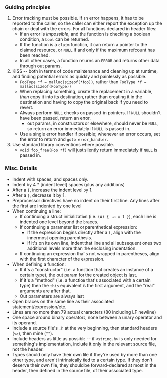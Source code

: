 ### Guiding principles

1. Error tracking must be possible. If an error happens, it has to be reported
   to the caller, so the caller can either report the exception up the chain
   or deal with the errors. For all functions declared in header files:
   * If an error is _impossible_, and the function is checking a boolean
     condition, a `bool` can be returned.
   * If the function is a `claim` function, it can return a pointer to the
     claimed resource, or `NULL` if and only if the maximum refcount has been
     reached.
   * In all other cases, a function returns an `ERROR` and returns other data
     through out params.
2. KISS -- both in terms of code maintenance and cleaning up at runtime, and
   finding potential errors as quickly and painlessly as possible.
    * `FooType *f = malloc(sizeof(*foo))`, rather than
      `FooType *f = malloc(sizeof(FooType))`
    * When replacing something, create the replacement in a variable, *then*
      copy it into its destination, rather than creating it in the destination
      and having to copy the original back if you need to revert.
    * Always perform `NULL` checks on passed-in pointers. If `NULL` shouldn't
      have been passed, return an error.
      * out params, in constructors or elsewhere, should never be `NULL`, so
        return an error immediately if `NULL` is passed in.
    * Use a single error handler if possible; whenever an error occurs, set
      the error to return and `goto error_handler`.
3. Use standard library conventions where possible.
    * `void foo_free(Foo *f)` will just silently return immediately if `NULL`
      is passed in.

### Misc. Details
* Indent with spaces, and spaces only.
* Indent by 4 * [indent level] spaces (plus any additions)
* After a `{`, increase the indent level by 1.
* After a `}`, decrease it by 1.
* Preprocessor directives have no indent on their first line. Any lines after
  the first are indented by one level
* When continuing a line:
  * If continuing a struct initialization (i.e. `(A) { .a = 1 }`), each line
    is indented one level beyond the braces.
  * If continuing a parameter list or parenthetical expression:
    * If the expression begins directly after a `(`, align with the innermost
      opening parenthesis.
    * If it's on its own line, indent that line and all subsequent ones two
      additional levels more than the enclosing indentation.
  * If continuing an expression that's not wrapped in parentheses, align with
    the first character of the expression.
* When defining a function:
  * If it's a "constructor" (i.e. a function that creates an instance of a
    certain type), the out param for the created object is last.
  * If it's a "method" (i.e. a function that's associated with a certain type)
    then the `this` equivalent is the first argument, and the "real" arguments
    are after that.
  * Out parameters are always last.
* Open braces on the same line as their associated statement/expression/etc.
* Lines are no more than 79 actual characters (80 including LF newline)
* One space around binary operators, none between a unary operator and its
  operand.
* Include a source file's `.h` at the very beginning, then standard headers
  (`<>`), then mine (`""`).
* Include headers as little as possible -- if `<string.h>` is only needed for
  something's implementation, include it only in the relevant source file, not
  the header.
* Types should only have their own file if they're used by more than one other
  type, and aren't intrinsically tied to a certain type. If they don't deserve
  their own file, they should be forward-declared at most in the header, then
  defined in the source file, of their associated type.
